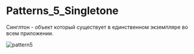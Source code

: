 # Patterns_5_Singletone

Синглтон - объект который существует в единственном экземпляре во всем приложении.

![pattern5](https://user-images.githubusercontent.com/8353437/28078303-9c936c6c-668e-11e7-8210-69d94175ed4e.png)
